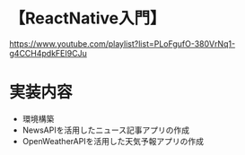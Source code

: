 # 【ReactNative入門】
https://www.youtube.com/playlist?list=PLoFgufO-380VrNq1-g4CCH4pdkFEI9CJu

# 実装内容
- 環境構築
- NewsAPIを活用したニュース記事アプリの作成
- OpenWeatherAPIを活用した天気予報アプリの作成
